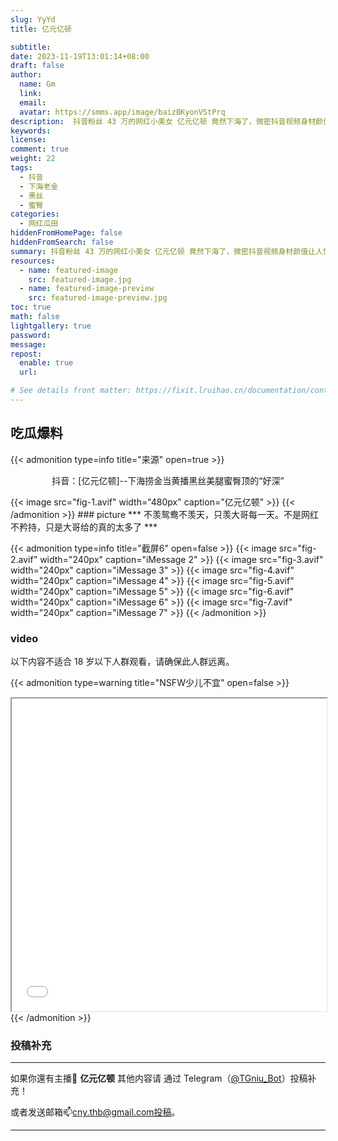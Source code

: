 ```yaml
---
slug: YyYd
title: 亿元亿顿

subtitle:
date: 2023-11-19T13:01:14+08:00
draft: false  
author:
  name: Gm
  link: 
  email: 
  avatar: https://smms.app/image/baizBKyonVStPrq
description:  抖音粉丝 43 万的网红小美女 亿元亿顿 竟然下海了，微密抖音视频身材颜值让人惊艳，下海黑丝美腿蜜臀顶的好深抖音号现已注销，不过还是被眼尖的网友们认出来了
keywords:
license:
comment: true
weight: 22
tags:
  - 抖音
  - 下海老金
  - 黑丝 
  - 蜜臀
categories:
  - 网红瓜田
hiddenFromHomePage: false
hiddenFromSearch: false
summary: 抖音粉丝 43 万的网红小美女 亿元亿顿 竟然下海了，微密抖音视频身材颜值让人惊艳，下海黑丝美腿蜜臀顶的好深抖音号现已注销，不过还是被眼尖的网友们认出来了
resources:
  - name: featured-image
    src: featured-image.jpg
  - name: featured-image-preview
    src: featured-image-preview.jpg
toc: true
math: false
lightgallery: true
password:
message:
repost:
  enable: true
  url:

# See details front matter: https://fixit.lruihao.cn/documentation/content-management/introduction/#front-matter
---
```

<!--more-->

## 吃瓜爆料

{{< admonition type=info title="来源" open=true >}}

<p align="center">抖音：[亿元亿顿]--下海捞金当黄播黑丝美腿蜜臀顶的“好深” </p>
{{< image src="fig-1.avif" width="480px" caption="亿元亿顿" >}}
{{< /admonition >}}
### picture
***
不羡鸳鸯不羡天，只羡大哥每一天。不是网红不矜持，只是大哥给的真的太多了
***

{{< admonition type=info title="截屏6" open=false >}}
{{< image src="fig-2.avif" width="240px" caption="iMessage 2" >}}
{{< image src="fig-3.avif" width="240px" caption="iMessage 3" >}}
{{< image src="fig-4.avif" width="240px" caption="iMessage 4" >}}
{{< image src="fig-5.avif" width="240px" caption="iMessage 5" >}}
{{< image src="fig-6.avif" width="240px" caption="iMessage 6" >}}
{{< image src="fig-7.avif" width="240px" caption="iMessage 7" >}}
{{< /admonition >}}

### video
以下内容不适合 18 岁以下人群观看，请确保此人群远离。

{{< admonition type=warning title="NSFW少儿不宜" open=false >}}

<iframe
 height=500 width=100%
 src="gt.mp4"
 frameborder=1 allowfullscreen>
</iframe>
{{< /admonition >}}

### 投稿补充
***
如果你還有主播🧐 **亿元亿顿** 其他内容请
通过 Telegram（[@TGniu_Bot](https://t.me/TGniu_Bot)）投稿补充！


或者发送邮箱📫cny.thb@gmail.com投稿。

***